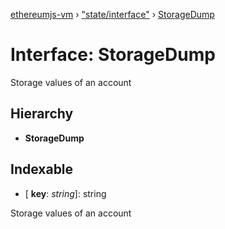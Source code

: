 [ethereumjs-vm](../README.md) › ["state/interface"](../modules/_state_interface_.md) › [StorageDump](_state_interface_.storagedump.md)

# Interface: StorageDump

Storage values of an account

## Hierarchy

* **StorageDump**

## Indexable

* \[ **key**: *string*\]: string

Storage values of an account
